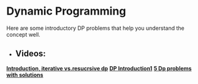 # Dynamic Programming
Here are some introductory DP problems that help you understand the concept well.

- ## Videos:
[**Introduction, iterative vs.resucrsive dp**](https://www.youtube.com/watch?v=YBSt1jYwVfU)
[**DP Introduction1**](https://www.youtube.com/watch?v=gFdP6X4CyKU&list=PLPt2dINI2MIattDutu7IOAMlUuLeN8k2p)
[**5 Dp problems with solutions**](https://www.youtube.com/watch?v=qnsYIhyfm1U&list=PLR5x_RGTMNNXEAKRFTSpQ1QMwEAUcSEXO&index=4)

